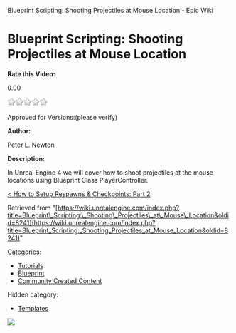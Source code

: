 Blueprint Scripting: Shooting Projectiles at Mouse Location - Epic Wiki                    

Blueprint Scripting: Shooting Projectiles at Mouse Location
===========================================================

**Rate this Video:**

0.00

![](/extensions/VoteNY/images/star_off.gif)![](/extensions/VoteNY/images/star_off.gif)![](/extensions/VoteNY/images/star_off.gif)![](/extensions/VoteNY/images/star_off.gif)![](/extensions/VoteNY/images/star_off.gif)

Approved for Versions:(please verify)

**Author:**

Peter L. Newton

**Description:**

In Unreal Engine 4 we will cover how to shoot projectiles at the mouse locations using Blueprint Class PlayerController.

  

[< How to Setup Respawns & Checkpoints: Part 2](/Blueprint_Scripting:_How_to_Setup_Respawns_%26_Checkpoints:_Part_2 "Blueprint Scripting: How to Setup Respawns & Checkpoints: Part 2")

Retrieved from "[https://wiki.unrealengine.com/index.php?title=Blueprint\_Scripting:\_Shooting\_Projectiles\_at\_Mouse\_Location&oldid=8241](https://wiki.unrealengine.com/index.php?title=Blueprint_Scripting:_Shooting_Projectiles_at_Mouse_Location&oldid=8241)"

[Categories](/Special:Categories "Special:Categories"):

*   [Tutorials](/Category:Tutorials "Category:Tutorials")
*   [Blueprint](/Category:Blueprint "Category:Blueprint")
*   [Community Created Content](/Category:Community_Created_Content "Category:Community Created Content")

Hidden category:

*   [Templates](/Category:Templates "Category:Templates")

  ![](https://tracking.unrealengine.com/track.png)